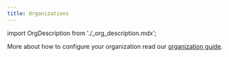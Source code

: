 ```yaml
---
title: Organizations
---
```


import OrgDescription from './\_org_description.mdx';

<OrgDescription name="OrgDescription" />

More about how to configure your organization read our
[organization guide](../../guides/manage/console/organizations).
